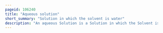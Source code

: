 ```yaml
---
pageid: 106240
title: "Aqueous solution"
short_summary: "Solution in which the solvent is water"
description: "An aqueous Solution is a Solution in which the Solvent is Water. It is mostly shown in Chemical Equations by appending to the relevant Chemical Formula. For Example, a Solution of table Salt, also known as Sodium Chloride, in Water would be represented as Na+ + Cl−. The Word aqueous means pertaining to, related to, similar to, or dissolved in, Water. As Water is an excellent Solvent and is also naturally abundant it is an ubiquitous Solvent in Chemistry. Since Water is often used in Experiments as the Solvent the Word Solution Refers to an aqueous Solution unless the Solvent is specified."
---
```

